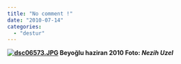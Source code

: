 ```yaml
---
title: "No comment !"
date: "2010-07-14"
categories: 
  - "destur"
---
```


 **[![dsc06573.JPG](/uploads/2010/07/dsc06573.jpg)](/uploads/2010/07/dsc06573.jpg "dsc06573.JPG") Beyoğlu haziran 2010 Foto: _Nezih Uzel_**
